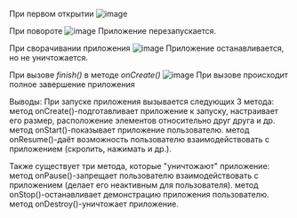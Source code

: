 При первом открытии
![image](https://github.com/AnnaZhuk002/Activity/assets/112899612/099ea0a3-c278-434d-9688-0b4b8cb31f85)


При повороте
![image](https://github.com/AnnaZhuk002/Activity/assets/112899612/d1221f77-4a7f-4e41-9799-a7ed9d29090f)
Приложение перезапускается.

При сворачивании приложения
![image](https://github.com/AnnaZhuk002/Activity/assets/112899612/eabb17f5-123c-454e-9ebb-e8a5a4c50192)
Приложение останавливается, но не уничтожается.

При вызове *finish()* в методе *onCreate()*
![image](https://github.com/AnnaZhuk002/Activity/assets/112899612/5791b7a2-541f-47f8-a0b8-6607ed1e8789)
При вызове происходит полное завершение приложения

Выводы:
При запуске приложения вызывается следующих 3 метода:
метод onCreate()-подготавливает приложение к запуску, настраивает его размер, расположение элементов относительно друг друга и др.
метод onStart()-показывает приложение пользователю.
метод onResume()-даёт возможность пользователю взаимодействовать с приложением (скролить, нажимать и др.).

Также существует три метода, которые "уничтожают" приложение:
метод onPause()-запрещает пользователю взаимодействовать с приложением (делает его неактивным для пользователя).
метод onStop()-останавливает демонстрацию приложения пользователю.
метод onDestroy()-уничтожает приложение.
